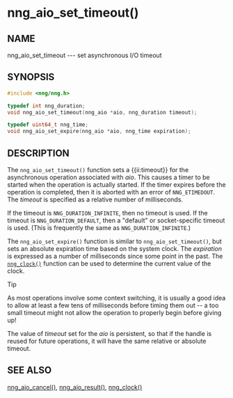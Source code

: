 # nng_aio_set_timeout()

## NAME

nng_aio_set_timeout --- set asynchronous I/O timeout

## SYNOPSIS

```c
#include <nng/nng.h>

typedef int nng_duration;
void nng_aio_set_timeout(nng_aio *aio, nng_duration timeout);

typedef uint64_t nng_time;
void nng_aio_set_expire(nng_aio *aio, nng_time expiration);
```

## DESCRIPTION

The `nng_aio_set_timeout()` function sets a {{ii:timeout}}
for the asynchronous operation associated with _aio_.
This causes a timer to be started when the operation is actually started.
If the timer expires before the operation is completed, then it is
aborted with an error of `NNG_ETIMEDOUT`.
The _timeout_ is specified as a relative number of milliseconds.

If the timeout is `NNG_DURATION_INFINITE`, then no timeout is used.
If the timeout is `NNG_DURATION_DEFAULT`, then a "default" or socket-specific
timeout is used.
(This is frequently the same as `NNG_DURATION_INFINITE`.)

The `nng_aio_set_expire()` function is similar to `nng_aio_set_timeout()`, but sets
an absolute expiration time based on the system clock. The _expiration_
is expressed as a number of milliseconds since some point in the past.
The [`nng_clock()`](../util/nng_clock.md) function can be used to determine
the current value of the clock.

> [!TIP]
> As most operations involve some context switching, it is usually a good
> idea to allow at least a few tens of milliseconds before timing them out --
> a too small timeout might not allow the operation to properly begin before
> giving up!

The value of _timeout_ set for the _aio_ is persistent, so that if the
handle is reused for future operations, it will have the same relative
or absolute timeout.

## SEE ALSO

[nng_aio_cancel()](nng_aio_cancel.md),
[nng_aio_result()](nng_aio_result.md),
[nng_clock()](../util/nng_clock.md)
